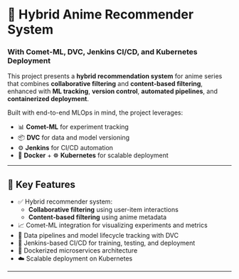 # 🎥 Hybrid Anime Recommender System  
### With Comet-ML, DVC, Jenkins CI/CD, and Kubernetes Deployment

This project presents a **hybrid recommendation system** for anime series that combines **collaborative filtering** and **content-based filtering**, enhanced with **ML tracking**, **version control**, **automated pipelines**, and **containerized deployment**.

Built with end-to-end MLOps in mind, the project leverages:
- 📊 **Comet-ML** for experiment tracking
- 📦 **DVC** for data and model versioning
- ⚙️ **Jenkins** for CI/CD automation
- 🐳 **Docker** + ☸️ **Kubernetes** for scalable deployment

---

## 🚀 Key Features

- ✅ Hybrid recommender system:
  - **Collaborative filtering** using user-item interactions
  - **Content-based filtering** using anime metadata
- 📈 Comet-ML integration for visualizing experiments and metrics
- 🧪 Data pipelines and model lifecycle tracking with DVC
- 🔁 Jenkins-based CI/CD for training, testing, and deployment
- 🐳 Dockerized microservices architecture
- ☁️ Scalable deployment on Kubernetes

---
